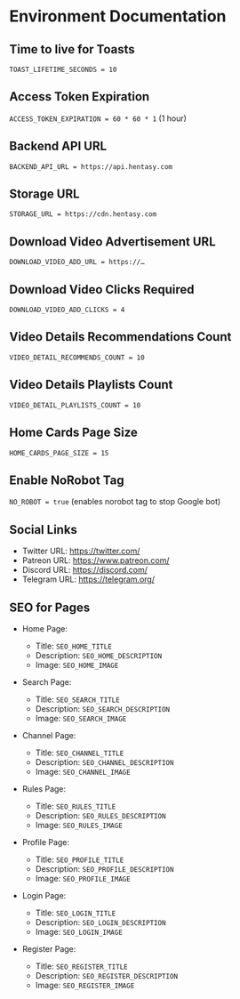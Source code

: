 # Environment Documentation

## Time to live for Toasts

```TOAST_LIFETIME_SECONDS = 10```

## Access Token Expiration

```ACCESS_TOKEN_EXPIRATION = 60 * 60 * 1``` (1 hour)

## Backend API URL

```BACKEND_API_URL = https://api.hentasy.com```

## Storage URL

```STORAGE_URL = https://cdn.hentasy.com```

## Download Video Advertisement URL

```DOWNLOAD_VIDEO_ADD_URL = https://…```

## Download Video Clicks Required

```DOWNLOAD_VIDEO_ADD_CLICKS = 4```

## Video Details Recommendations Count

```VIDEO_DETAIL_RECOMMENDS_COUNT = 10```

## Video Details Playlists Count

```VIDEO_DETAIL_PLAYLISTS_COUNT = 10```

## Home Cards Page Size

```HOME_CARDS_PAGE_SIZE = 15```

## Enable NoRobot Tag

```NO_ROBOT = true``` (enables norobot tag to stop Google bot)

## Social Links

- Twitter URL: https://twitter.com/
- Patreon URL: https://www.patreon.com/
- Discord URL: https://discord.com/
- Telegram URL: https://telegram.org/

## SEO for Pages

- Home Page:

    - Title: `SEO_HOME_TITLE`
    - Description: `SEO_HOME_DESCRIPTION`
    - Image: `SEO_HOME_IMAGE`

- Search Page:

    - Title: `SEO_SEARCH_TITLE`
    - Description: `SEO_SEARCH_DESCRIPTION`
    - Image: `SEO_SEARCH_IMAGE`

- Channel Page:

    - Title: `SEO_CHANNEL_TITLE`
    - Description: `SEO_CHANNEL_DESCRIPTION`
    - Image: `SEO_CHANNEL_IMAGE`

- Rules Page:

    - Title: `SEO_RULES_TITLE`
    - Description: `SEO_RULES_DESCRIPTION`
    - Image: `SEO_RULES_IMAGE`

- Profile Page:

    - Title: `SEO_PROFILE_TITLE`
    - Description: `SEO_PROFILE_DESCRIPTION`
    - Image: `SEO_PROFILE_IMAGE`

- Login Page:

    - Title: `SEO_LOGIN_TITLE`
    - Description: `SEO_LOGIN_DESCRIPTION`
    - Image: `SEO_LOGIN_IMAGE`

- Register Page:

    - Title: `SEO_REGISTER_TITLE`
    - Description: `SEO_REGISTER_DESCRIPTION`
    - Image: `SEO_REGISTER_IMAGE`

